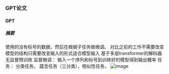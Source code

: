### GPT论文 ###

#### GPT ####
 ##### 摘要 #####
  使用的没有标号的数据，然后在根据子任务做微调。
  对比之前的工作不需要改变模型的结构只需要改变输入的形式适合模型输入
  基于多层transformer的解码器
  无监督预训练
  监督微调： 输入一个序列和标号到训练好的模型得到输出概率
  任务： 分类任务， 蕴含任务（三分类），相似性任务，
  ![image](https://github.com/space-zxs/ML-DL/assets/77714764/3b5bc559-0402-4837-b1c6-e3abb6755e71)
